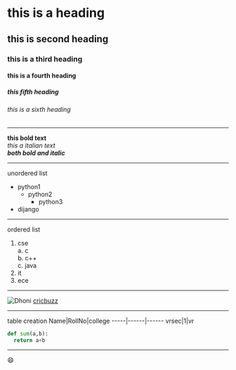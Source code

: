 # this is a heading
## this is second heading
### this is a third heading
#### this is a fourth heading
##### this fifth heading
###### this is a sixth heading

-------------------------------------------------------
**this bold text**  
*this a italian text*  
***both bold and italic***  

-------------------------------------------------------
unordered list
- python1
  - python2
    - python3
- dijango
------------------------------------------------------
ordered list
1. cse  
  a. c  
  b. c++  
  c. java  
2. it  
3. ece  
-----------------------------------------------------
![Dhoni](https://static.toiimg.com/photo/msid-77566450/77566450.jpg)
[cricbuzz](http://www.cricbuzz.com)

--------------------------------------------------------
table creation
Name|RollNo|college
-----|------|------
vrsec|1|vr

```python
def sum(a,b):
  return a+b
  ```
  ---------------------------------------------------------
  :smile:
